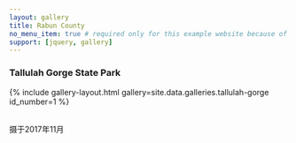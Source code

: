 ```yaml
---
layout: gallery
title: Rabun County
no_menu_item: true # required only for this example website because of menu construction
support: [jquery, gallery]
---
```



<h3>Tallulah Gorge State Park</h3>

{% include gallery-layout.html gallery=site.data.galleries.tallulah-gorge id_number=1 %}

<br>
摄于2017年11月

